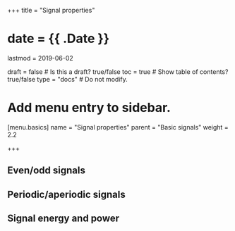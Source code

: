 +++
title = "Signal properties"

# date = {{ .Date }}
lastmod = 2019-06-02

draft = false  # Is this a draft? true/false
toc = true  # Show table of contents? true/false
type = "docs"  # Do not modify.

# Add menu entry to sidebar.
[menu.basics]
  name = "Signal properties"
  parent = "Basic signals"
  weight = 2.2

+++

## Even/odd signals

## Periodic/aperiodic signals

## Signal energy and power
